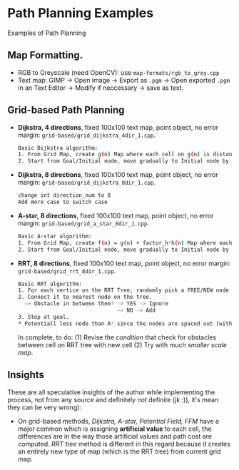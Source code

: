 # Path Planning Examples
Examples of Path Planning

## Map Formatting.
* RGB to Greyscale (need OpenCV): use `map-formats/rgb_to_grey.cpp`
* Text map: GIMP -> Open image -> Export as `.pgm` -> Open exported `.pgm` in an Text Editor -> Modify if neccessary -> save as text.

## Grid-based Path Planning
* **Dijkstra, 4 directions**, fixed 100x100 text map, point object, no error margin: `grid-based/grid_dijkstra_4dir_1.cpp`.
  ```sh
  Basic Dijkstra algorithm:
  1. From Grid Map, create g(n) Map where each cell on g(n) is distance from that cell to Initial Position.
  2. Start from Goal/Initial node, move gradually to Initial node by moving to adjacent cell with smallest cost.
  ```
* **Dijkstra, 8 directions**, fixed 100x100 text map, point object, no error margin: `grid-based/grid_dijkstra_8dir_1.cpp`.
  ```sh
  change int direction_num to 8
  Add more case to switch case
  ```
* **A-star, 8 directions**, fixed 100x100 text map, point object, no error margin: `grid-based/grid_a_star_8dir_1.cpp`.
  ```sh
  Basic A-star algorithm:
  1. From Grid Map, create f(n) = g(n) + factor_h*h(n) Map where each cell on g(n) is distance from that cell to Initial Position and each cell on h(n) is heuristic value to the Goal
  2. Start from Goal/Initial node, move gradually to Initial node by moving to adjacent cell with smallest cost.
  ```
* **RRT, 8 directions**, fixed 100x100 text map, point object, no error margin: `grid-based/grid_rrt_8dir_1.cpp`.
  ```sh
  Basic RRT algorithm:
  1. For each vertice on the RRT Tree, randomly pick a FREE/NEW node on map within a [MAXIMUM DISTANCE] 
  2. Connect it to nearest node on the tree.
    -> Obstacle in between them? -> YES -> Ignore
                                 -> NO -> Add
  3. Stop at goal.
  * Potentiall less node than A* since the nodes are spaced out (within a [MAXIMUM DISTANCE]).
  ```
  In complete, to do: (1) Revise the *condition* that check for obstacles between cell on RRT tree with new cell (2) Try with much *smaller scale map*.

## Insights
These are all speculative insights of the author while implementing the process, not from any source and definitely not definite (jk :)), it's mean they can be very wrong):
 * On grid-based methods, *Dijkstra, A-star, Potential Field, FFM* have a major common which is assigning **artificial value** to each cell, the differences are in the way those artificial values and path cost are computed. *RRT tree* method is different in this regard because it creates an entirely new type of map (which is the RRT tree) from current grid map.
